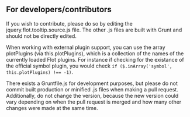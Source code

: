 ## For developers/contributors

If you wish to contribute, please do so by editing the jquery.flot.tooltip.source.js file. The other .js files are built
with Grunt and should not be directly edited.

When working with external plugin support, you can use the array plotPlugins (via this.plotPlugins), which is a
collection of the names of the currently loaded Flot plugins. For instance if checking for the existance of the official
symbol plugin, you would check `if ($.inArray('symbol', this.plotPlugins) !== -1)`.

There exists a Gruntfile.js for development purposes, but please do not commit built production or minified .js files
when making a pull request. Additionally, do not change the version, because the new version could vary depending on
when the pull request is merged and how many other changes were made at the same time.
